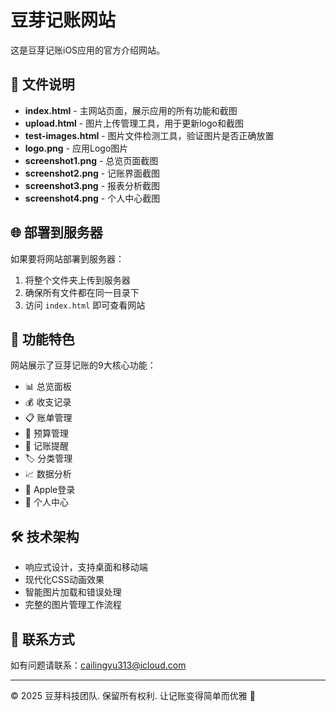 # 豆芽记账网站

这是豆芽记账iOS应用的官方介绍网站。

## 📁 文件说明

- **index.html** - 主网站页面，展示应用的所有功能和截图
- **upload.html** - 图片上传管理工具，用于更新logo和截图
- **test-images.html** - 图片文件检测工具，验证图片是否正确放置
- **logo.png** - 应用Logo图片
- **screenshot1.png** - 总览页面截图
- **screenshot2.png** - 记账界面截图  
- **screenshot3.png** - 报表分析截图
- **screenshot4.png** - 个人中心截图


## 🌐 部署到服务器

如果要将网站部署到服务器：

1. 将整个文件夹上传到服务器
2. 确保所有文件都在同一目录下
3. 访问 `index.html` 即可查看网站

## 📱 功能特色

网站展示了豆芽记账的9大核心功能：
- 📊 总览面板
- 💰 收支记录  
- 📋 账单管理
- 🎯 预算管理
- 🔔 记账提醒
- 🏷️ 分类管理
- 📈 数据分析
- 🍎 Apple登录
- 👤 个人中心

## 🛠️ 技术架构

- 响应式设计，支持桌面和移动端
- 现代化CSS动画效果
- 智能图片加载和错误处理
- 完整的图片管理工作流程

## 📧 联系方式

如有问题请联系：cailingyu313@icloud.com

---

© 2025 豆芽科技团队. 保留所有权利.
让记账变得简单而优雅 🌱 
